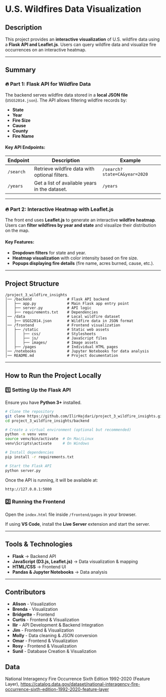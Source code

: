 # U.S. Wildfires Data Visualization

## **Description**

This project provides an **interactive visualization** of U.S. wildfire data using a **Flask API and Leaflet.js**. Users can query wildfire data and visualize fire occurrences on an interactive heatmap.

---

## **Summary**

### **🔥 Part 1: Flask API for Wildfire Data**

The backend serves wildfire data stored in a **local JSON file** (`USGS2014.json`). The API allows filtering wildfire records by:

- **State**
- **Year**
- **Fire Size**
- **Cause**
- **County**
- **Fire Name**

#### **Key API Endpoints:**

| **Endpoint** | **Description**                               | **Example**                  |
| ------------ | --------------------------------------------- | ---------------------------- |
| `/search`    | Retrieve wildfire data with optional filters. | `/search?state=CA&year=2020` |
| `/years`     | Get a list of available years in the dataset. | `/years`                     |

---

### **🔥 Part 2: Interactive Heatmap with Leaflet.js**

The front end uses **Leaflet.js** to generate an interactive **wildfire heatmap**. Users can **filter wildfires by year and state** and visualize their distribution on the map.

#### **Key Features:**

- **Dropdown filters** for state and year.
- **Heatmap visualization** with color intensity based on fire size.
- **Popups displaying fire details** (fire name, acres burned, cause, etc.).

---

## **Project Structure**

```
/project_3_wildfire_insights
│── /backend                # Flask API backend
│   ├── app.py              # Main Flask app entry point
│   ├── server.py           # API logic
│   ├── requirements.txt    # Dependencies
│── /data                   # Local wildfire dataset
│   ├── USGS2014.json       # Wildfire data in JSON format
│── /frontend               # Frontend visualization
│   ├── /static             # Static web assets
│   │   ├── css/            # Stylesheets
│   │   ├── js/             # JavaScript files
│   │   ├── images/         # Image assets
│   ├── /pages              # Individual HTML pages
│── /notebooks              # Jupyter Notebooks for data analysis
│── README.md               # Project documentation
```

---

## **How to Run the Project Locally**

### **1️⃣ Setting Up the Flask API**

Ensure you have **Python 3+** installed.

```bash
# Clone the repository
git clone https://github.com/IlirHajdari/project_3_wildfire_insights.git
cd project_3_wildfire_insights/backend

# Create a virtual environment (optional but recommended)
python -m venv venv
source venv/bin/activate  # On Mac/Linux
venv\Scripts\activate     # On Windows

# Install dependencies
pip install -r requirements.txt

# Start the Flask API
python server.py
```

Once the API is running, it will be available at:

```
http://127.0.0.1:5000
```

### **2️⃣ Running the Frontend**

Open the `index.html` file inside `/frontend/pages` in your browser.

If using **VS Code**, install the **Live Server** extension and start the server.

---

## **Tools & Technologies**

- **Flask** → Backend API
- **JavaScript (D3.js, Leaflet.js)** → Data visualization & mapping
- **HTML/CSS** → Frontend UI
- **Pandas & Jupyter Notebooks** → Data analysis

---

## **Contributors**

- **Alison** - Visualization
- **Brenda** - Visualization
- **Bridgette** - Frontend
- **Curtis** - Frontend & Visualization
- **Ilir** - API Development & Backend Integration
- **Jim** - Frontend & Visualization
- **Molly** - Data cleaning & JSON conversion
- **Omar** - Frontend & Visualization
- **Rosy** - Frontend & Visualization
- **Sunil** - Database Creation & Visualization

## Data

National Interagency Fire Occurrence Sixth Edition 1992-2020 (Feature Layer), https://catalog.data.gov/dataset/national-interagency-fire-occurrence-sixth-edition-1992-2020-feature-layer

[^1]: The Latest Data Confirms: Forest Fires Are Getting Worse, World Resources Institute, August 13, 2024, https://www.wri.org/insights/global-trends-forest-fires
[^2]: Indicators of Forest Extent, April 4, 2024, https://research.wri.org/gfr/forest-extent-indicators/forest-loss
[^3]: J.K. Balch, B.A. Bradley, J.T. Abatzoglou, R.C. Nagy, E.J. Fusco, & A.L. Mahood, 2017, Human-started wildfires expand the fire niche across the United States, Proc. Natl. Acad. Sci. U.S.A. 114 (11) 2946-2951, https://doi.org/10.1073/pnas.1617394114, https://www.pnas.org/doi/10.1073/pnas.1617394114
[^4]: NOAA National Centers for Environmental Information (NCEI) U.S. Billion-Dollar Weather and Climate Disasters, 2025, https://www.ncei.noaa.gov/access/billions/events/US/1990-2024?disasters[]=wildfire
[^5]: NOAA National Centers for Environmental Information (NCEI) U.S. Billion-Dollar Weather and Climate Disasters, 2025, https://www.ncei.noaa.gov/access/billions/summary-stats/US/2015-2024
